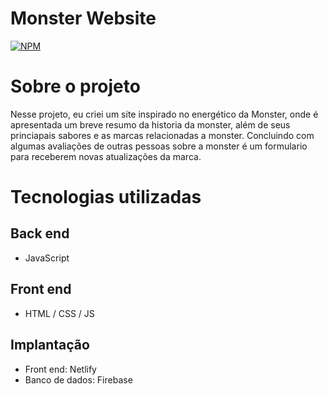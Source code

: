 # Monster Website

[![NPM](https://img.shields.io/npm/l/react)](https://github.com/miguelAngeloSantana/Site-Monster/blob/main/LICENCE) 

# Sobre o projeto

Nesse projeto, eu criei um site inspirado no energético da Monster, onde é apresentada um breve resumo da historia da monster, além de seus princiapais sabores e as marcas relacionadas a monster. Concluindo com algumas avaliações de outras pessoas sobre a monster é um formulario para receberem novas atualizações da marca.

# Tecnologias utilizadas
## Back end
- JavaScript

## Front end
- HTML / CSS / JS
## Implantação
- Front end: Netlify
- Banco de dados: Firebase

